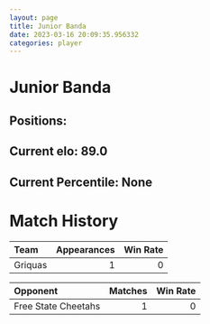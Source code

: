 ```yaml
---  
layout: page  
title: Junior Banda  
date: 2023-03-16 20:09:35.956332  
categories: player  
---
```

# Junior Banda

## Positions: 

## Current elo: 89.0

## Current Percentile: None

# Match History


| Team    |   Appearances |   Win Rate |
|:--------|--------------:|-----------:|
| Griquas |             1 |          0 |

| Opponent            |   Matches |   Win Rate |
|:--------------------|----------:|-----------:|
| Free State Cheetahs |         1 |          0 |